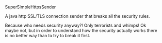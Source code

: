 SuperSimpleHttpsSender

A java http SSL/TLS connection sender that breaks all the security rules.

Because who needs security anyway?! Only terrorists and whimps! Ok maybe not, but in order to understand how the security actually works there is no better way than to try to break it first.
